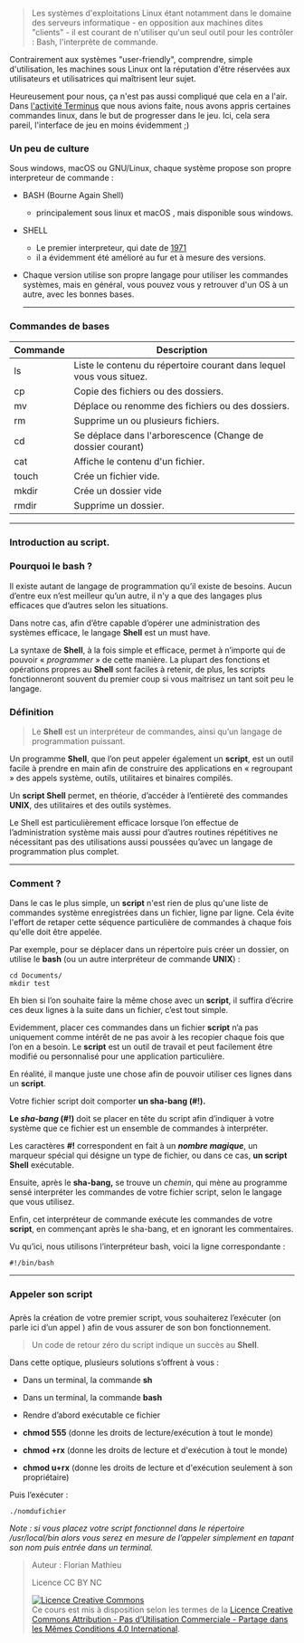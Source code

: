 > Les systèmes d'exploitations Linux étant notamment dans le domaine des serveurs informatique - en opposition aux machines dites "clients" - il est courant de n'utiliser qu'un seul outil pour les contrôler : Bash, l'interprète de commande.

Contrairement aux systèmes "user-friendly", comprendre, simple d'utilisation, les machines sous Linux ont la réputation d'être réservées aux utilisateurs et utilisatrices qui maîtrisent leur sujet.

Heureusement pour nous, ça n'est pas aussi compliqué que cela en a l'air. Dans [l'activité Terminus](terminus.ipynb) que nous avions faite, nous avons appris certaines commandes linux, dans le but de progresser dans le jeu. Ici, cela sera pareil, l'interface de jeu en moins évidemment ;) 

### Un peu de culture

Sous windows, macOS ou GNU/Linux, chaque système propose son propre interpreteur de commande :

- BASH (Bourne Again Shell)
  - principalement sous linux et macOS , mais disponible sous windows.
  
- SHELL
  - Le premier interpreteur, qui date de [1971](https://fr.wikipedia.org/wiki/Shell_Unix) 
  - il a évidemment été amélioré au fur et à mesure des versions.
  
- Chaque version utilise son propre langage pour utiliser les commandes systèmes, mais en général, vous pouvez vous y retrouver d'un OS à un autre, avec les bonnes bases.

  ------------

  

### Commandes de bases

| Commande | Description                                                  |
| -------- | ------------------------------------------------------------ |
| ls       | Liste le contenu du répertoire courant dans lequel vous vous situez. |
| cp       | Copie des fichiers ou des dossiers.                          |
| mv       | Déplace ou renomme des fichiers ou des dossiers.             |
| rm       | Supprime un ou plusieurs fichiers.                           |
| cd       | Se déplace dans l'arborescence (Change de dossier courant)   |
| cat      | Affiche le contenu d'un fichier.                             |
| touch    | Crée un fichier vide.                                        |
| mkdir    | Crée un dossier vide                                         |
| rmdir    | Supprime un dossier.                                         |



---------------

### Introduction au script. 

### Pourquoi le bash ?

Il existe autant de langage de programmation qu’il existe de besoins. Aucun d’entre eux n’est meilleur qu’un autre, il n'y a que des langages plus efficaces que d’autres selon les situations.

Dans notre cas, afin d’être capable d’opérer une administration des systèmes efficace, le langage **Shell** est un must have.

 La syntaxe de **Shell**, à la fois simple et efficace, permet à n’importe qui de pouvoir « *programmer* » de cette manière. La plupart des fonctions et opérations propres au **Shell** sont faciles à retenir, de plus, les scripts fonctionneront souvent du premier coup si vous maitrisez un tant soit peu le langage.

### Définition

 

>  Le **Shell** est un interpréteur de commandes, ainsi qu’un langage de programmation puissant.

Un programme **Shell**, que l’on peut appeler également un **script**, est un outil facile à prendre en main afin de construire des applications en « regroupant » des appels système, outils, utilitaires et binaires compilés. 

Un **script Shell** permet, en théorie, d’accéder à l’entièreté des commandes **UNIX**, des utilitaires et des outils systèmes. 

Le Shell est particulièrement efficace lorsque l’on effectue de l’administration système mais aussi pour d’autres routines répétitives ne nécessitant pas des utilisations aussi poussées qu’avec un langage de programmation plus complet.

-------------------



### Comment ?

Dans le cas le plus simple, un **script** n'est rien de plus qu'une liste de commandes système enregistrées dans un fichier, ligne par ligne.  Cela évite l'effort de retaper cette séquence particulière de commandes à chaque fois qu'elle doit être appelée.

Par exemple, pour se déplacer dans un répertoire puis créer un dossier, on utilise le **bash** (ou un autre interpréteur de commande **UNIX**) :

```
cd Documents/
mkdir test
```

Eh bien si l’on souhaite faire la même chose avec un **script**, il suffira d’écrire ces deux lignes à la suite dans un fichier, c’est tout simple.

Evidemment, placer ces commandes dans un fichier **script** n’a pas uniquement comme intérêt de ne pas avoir à les recopier chaque fois que l’on en a besoin.  Le **script** est un outil de travail et peut facilement être modifié ou personnalisé pour une application particulière.

En réalité, il manque juste une chose afin de pouvoir utiliser ces lignes dans un **script**.

Votre fichier script doit comporter **un sha-bang (#!).**

**Le *sha-bang* (#!)** doit se placer en tête du script afin d’indiquer à votre système que ce fichier est un ensemble de commandes à interpréter. 

Les caractères **#!** correspondent en fait à un ***nombre magique***, un marqueur spécial qui désigne un type de fichier, ou dans ce cas, **un script Shell** exécutable.

Ensuite, après le **sha-bang,** se trouve un *chemin*, qui mène au programme sensé interpréter les commandes de votre fichier script, selon le langage que vous utilisez.

Enfin, cet interpréteur de commande exécute les commandes de votre **script**, en commençant après le sha-bang, et en ignorant les commentaires.

Vu qu’ici, nous utilisons l’interpréteur bash, voici la ligne correspondante :

```
#!/bin/bash
```

-------------



### Appeler son script

###  

Après la création de votre premier script, vous souhaiterez l’exécuter (on parle ici d’un appel ) afin de vous assurer de son bon fonctionnement.

> Un code de retour zéro du script indique un succès au **Shell**.

 

Dans cette optique, plusieurs solutions s’offrent à vous :

-  Dans un terminal, la commande **sh** <nom du script> 

-  Dans un terminal, la commande **bash** <nom du script>

-  Rendre d’abord exécutable ce fichier 

 

- **chmod 555** <nom du script>(donne les droits de lecture/exécution à tout le monde) 

- **chmod +rx** <nom du script> (donne les droits de lecture et d'exécution à tout le monde)

- **chmod u+rx** <nom du script>(donne les droits de lecture et d'exécution seulement à son propriétaire)

 

 Puis l’exécuter :

 

```
./nomdufichier
```

*Note : si vous placez votre script fonctionnel dans le répertoire /usr/local/bin alors vous serez en mesure de l’appeler simplement en tapant son nom puis entrée dans un terminal.*

> Auteur : Florian Mathieu
>
> Licence CC BY NC
>
> <a rel="license" href="http://creativecommons.org/licenses/by-nc-sa/4.0/"><img alt="Licence Creative Commons" style="border-width:0" src="https://i.creativecommons.org/l/by-nc-sa/4.0/88x31.png" /></a> <br />Ce cours est mis à disposition selon les termes de la <a rel="license" href="http://creativecommons.org/licenses/by-nc-sa/4.0/">Licence Creative Commons Attribution - Pas d’Utilisation Commerciale - Partage dans les Mêmes Conditions 4.0 International</a>.